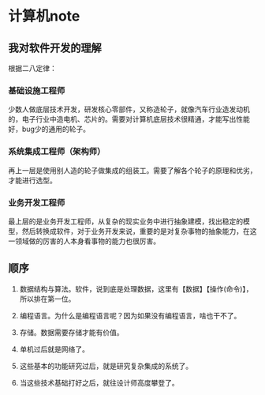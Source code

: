 # 计算机note

## 我对软件开发的理解

根据二八定律：

### 基础设施工程师

少数人做底层技术开发，研发核心零部件，又称造轮子，就像汽车行业造发动机的，电子行业中造电机、芯片的。需要对计算机底层技术很精通，才能写出性能好，bug少的通用的轮子。

### 系统集成工程师（架构师）

再上一层是使用别人造的轮子做集成的组装工。需要了解各个轮子的原理和优劣，才能进行选型。

### 业务开发工程师

最上层的是业务开发工程师，从复杂的现实业务中进行抽象建模，找出稳定的模型，然后转换成软件，对于业务开发来说，重要的是对复杂事物的抽象能力，在这一领域做的厉害的人本身看事物的能力也很厉害。

## 顺序

1. 数据结构与算法。软件，说到底是处理数据，这里有【数据】【操作(命令)】，所以排在第一位。

2. 编程语言。为什么是编程语言呢？因为如果没有编程语言，啥也干不了。

3. 存储。数据需要存储才能有价值。
4. 单机过后就是网络了。
5. 这些基本的功能研究过后，就是研究复杂集成的系统了。
6. 当这些技术基础打好之后，就往设计师高度攀登了。